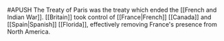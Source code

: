 #APUSH 
The Treaty of Paris was the treaty which ended the [[French and Indian War]]. [[Britain]] took control of [[France|French]] [[Canada]] and [[Spain|Spanish]] [[Florida]], effectively removing France's presence from North America.